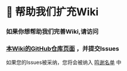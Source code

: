 # 🤝 帮助我们扩充Wiki

### 如果你想帮助我们完善Wiki,请访问

### [本Wiki的GitHub仓库页面](https://github.com/NaOH-HaN/HNPS-Docs) ，并提交Issues



如果您的Issues被采纳，您将会被纳入 [鸣谢名单](ming-xie.md) 中
